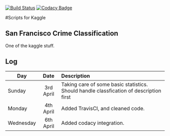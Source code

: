 [![Build Status](https://travis-ci.org/andyafter/Kaggle-Scripts.svg?branch=master)](https://travis-ci.org/andyafter/Kaggle-Scripts)
[![Codacy Badge](https://api.codacy.com/project/badge/grade/8c73ffb615944e0caf53cd6f2df877c2)](https://www.codacy.com/app/andyafter/Kaggle-Scripts)

#Scripts for Kaggle

## San Francisco Crime Classification
One of the kaggle stuff.

## Log
| Day        | Date           | Description  |
| ------------- |:-------------:| :-----|
| Sunday | 3rd April | Taking care of some basic statistics. Should handle classfication of description first |
| Monday | 4th April | Added TravisCI, and cleaned code. |
| Wednesday | 6th April | Added codacy integration. |
